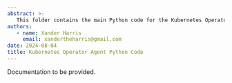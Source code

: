 ```yaml
---
abstract: >-
   This folder contains the main Python code for the Kubernetes Operator Agent.
authors:
   - name: Xander Harris
     email: xandertheharris@gmail.com
date: 2024-08-04
title: Kubernetes Operator Agent Python Code
---
```


Documentation to be provided.
